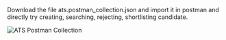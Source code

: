 Download the file ats.postman_collection.json and import it in postman and directly try creating, searching, rejecting, shortlisting candidate.

![ATS Postman Collection](doc_images/Screenshot%202024-03-19%20at%205.30.45%E2%80%AFPM.png "ATS Postman Collection Screenshot")
